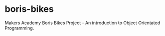boris-bikes
===========

Makers Academy Boris Bikes Project - An introduction to Object Orientated Programming.
